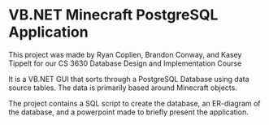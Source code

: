 # VB.NET Minecraft PostgreSQL Application
This project was made by Ryan Coplien, Brandon Conway, and Kasey Tippelt for our CS 3630 Database Design and Implementation Course

It is a VB.NET GUI that sorts through a PostgreSQL Database using data source tables. The data is primarily based around Minecraft objects. 

The project contains a SQL script to create the database, an ER-diagram of the database, and a powerpoint made to briefly present the application.
